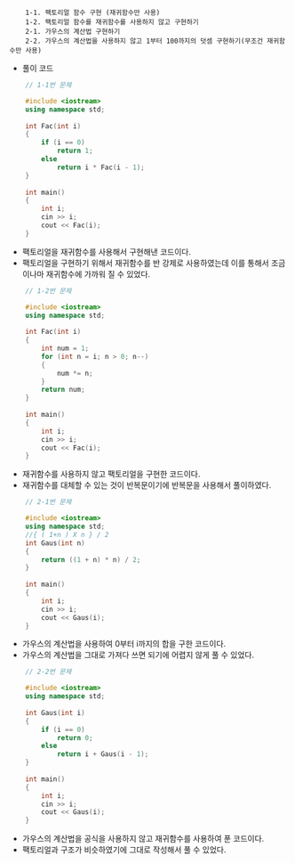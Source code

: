 ```
    1-1. 팩토리얼 함수 구현 (재귀함수만 사용)
    1-2. 팩토리얼 함수를 재귀함수를 사용하지 않고 구현하기
    2-1. 가우스의 계산법 구현하기
    2-2. 가우스의 계산법을 사용하지 않고 1부터 100까지의 덧셈 구현하기(무조건 재귀함수만 사용)
```

- 풀이 코드

```cpp
    // 1-1번 문제

    #include <iostream>
    using namespace std;
    
    int Fac(int i)
    {
        if (i == 0)
            return 1;
        else
            return i * Fac(i - 1);
    }
    
    int main()
    {
        int i;
        cin >> i;
        cout << Fac(i);
    }
```

- 팩토리얼을 재귀함수를 사용해서 구현해낸 코드이다.
- 팩토리얼을 구현하기 위해서 재귀함수를 반 강제로 사용하였는데 이를 통해서 조금이나마 재귀함수에 가까워 질 수 있었다.

```cpp
    // 1-2번 문제

    #include <iostream>
    using namespace std;
    
    int Fac(int i)
    {
        int num = 1;
        for (int n = i; n > 0; n--)
        {
            num *= n;
        }
        return num;
    }
    
    int main()
    {
        int i;
        cin >> i;
        cout << Fac(i);
    }
```

- 재귀함수를 사용하지 않고 팩토리얼을 구현한 코드이다.
- 재귀함수를 대체할 수 있는 것이 반복문이기에 반복문을 사용해서 풀이하였다.

```cpp
    // 2-1번 문제

    #include <iostream>
    using namespace std;
    //{ ( 1+n ) X n } / 2
    int Gaus(int n)
    {
        return ((1 + n) * n) / 2;
    }
    
    int main()
    {
        int i;
        cin >> i;
        cout << Gaus(i);
    }
```

- 가우스의 계산법을 사용하여 0부터 i까지의 합을 구한 코드이다.
- 가우스의 계산법을 그대로 가져다 쓰면 되기에 어렵지 않게 풀 수 있었다.

```cpp
    // 2-2번 문제

    #include <iostream>
    using namespace std;
    
    int Gaus(int i)
    {
        if (i == 0)
            return 0;
        else
            return i + Gaus(i - 1);
    }
    
    int main()
    {
        int i;
        cin >> i;
        cout << Gaus(i);
    }
```

- 가우스의 계산법을 공식을 사용하지 않고 재귀함수를 사용하여 푼 코드이다.
- 팩토리얼과 구조가 비슷하였기에 그대로 작성해서 풀 수 있었다.